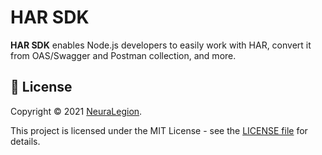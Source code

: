 # HAR SDK

**HAR SDK** enables Node.js developers to easily work with HAR, convert it from OAS/Swagger and Postman collection, and more.

## 📝 License

Copyright © 2021 [NeuraLegion](https://github.com/NeuraLegion).

This project is licensed under the MIT License - see the [LICENSE file](LICENSE) for details.
